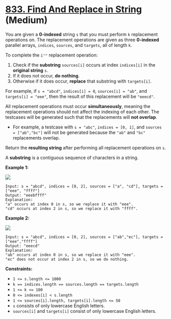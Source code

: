 # [833. Find And Replace in String][link] (Medium)

[link]: https://leetcode.com/problems/find-and-replace-in-string/

You are given a **0-indexed** string `s` that you must perform `k` replacement operations on. The
replacement operations are given as three **0-indexed** parallel arrays, `indices`, `sources`, and
`targets`, all of length `k`.

To complete the `iᵗʰ` replacement operation:

1. Check if the **substring** `sources[i]` occurs at index `indices[i]` in the **original string**
`s`.
2. If it does not occur, **do nothing**.
3. Otherwise if it does occur, **replace** that substring with `targets[i]`.

For example, if `s = "abcd"`, `indices[i] = 0`, `sources[i] = "ab"`, and `targets[i] = "eee"`, then
the result of this replacement will be `"eeecd"`.

All replacement operations must occur **simultaneously**, meaning the replacement operations should
not affect the indexing of each other. The testcases will be generated such that the replacements
will **not overlap**.

- For example, a testcase with `s = "abc"`, `indices = [0, 1]`, and `sources = ["ab","bc"]` will not
be generated because the `"ab"` and `"bc"` replacements overlap.

Return the **resulting string** after performing all replacement operations on  `s`.

A **substring** is a contiguous sequence of characters in a string.

**Example 1:**

![](https://assets.leetcode.com/uploads/2021/06/12/833-ex1.png)

```
Input: s = "abcd", indices = [0, 2], sources = ["a", "cd"], targets = ["eee", "ffff"]
Output: "eeebffff"
Explanation:
"a" occurs at index 0 in s, so we replace it with "eee".
"cd" occurs at index 2 in s, so we replace it with "ffff".
```

**Example 2:**

![](https://assets.leetcode.com/uploads/2021/06/12/833-ex2-1.png)

```
Input: s = "abcd", indices = [0, 2], sources = ["ab","ec"], targets = ["eee","ffff"]
Output: "eeecd"
Explanation:
"ab" occurs at index 0 in s, so we replace it with "eee".
"ec" does not occur at index 2 in s, so we do nothing.
```

**Constraints:**

- `1 <= s.length <= 1000`
- `k == indices.length == sources.length == targets.length`
- `1 <= k <= 100`
- `0 <= indexes[i] < s.length`
- `1 <= sources[i].length, targets[i].length <= 50`
- `s` consists of only lowercase English letters.
- `sources[i]` and `targets[i]` consist of only lowercase English letters.
